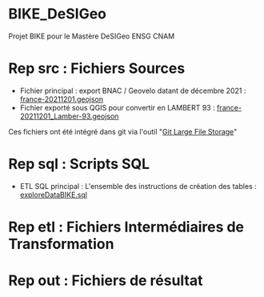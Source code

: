# BIKE_DeSIGeo
Projet BIKE pour le Mastère DeSIGeo ENSG CNAM

# Rep src : Fichiers Sources
- Fichier principal : export BNAC / Geovelo datant de décembre 2021 : [france-20211201.geojson](src/france-20211201.geojson)
- Fichier exporté sous QGIS pour convertir en LAMBERT 93 : [france-20211201_Lamber-93.geojson](src/france-20211201_Lamber-93.geojson)

Ces fichiers ont été intégré dans git via l'outil "[Git Large File Storage](https://docs.github.com/en/repositories/working-with-files/managing-large-files)"

# Rep sql : Scripts SQL
- ETL SQL principal : L'ensemble des instructions de création des tables : [exploreDataBIKE.sql](sql/exploreDataBIKE.sql)

# Rep etl : Fichiers Intermédiaires de Transformation

# Rep out : Fichiers de résultat
